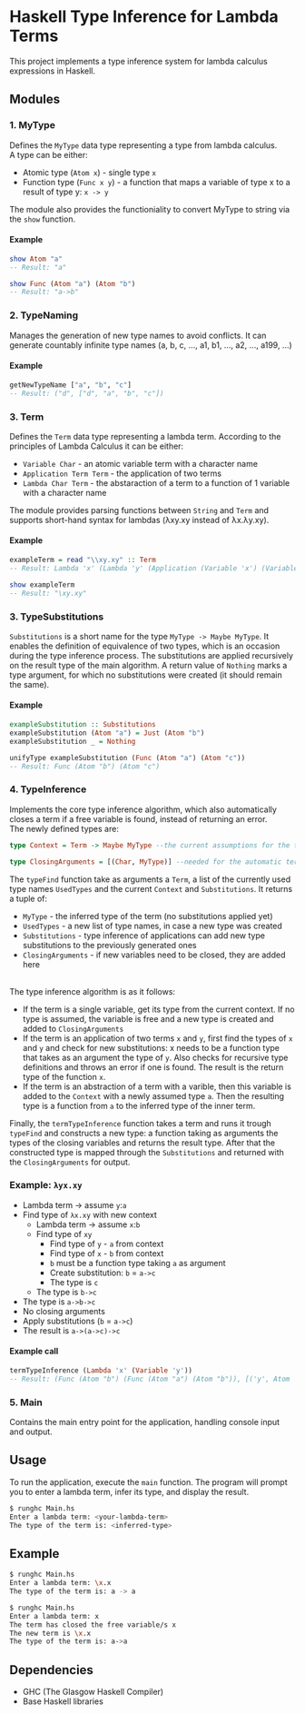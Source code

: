 # Haskell Type Inference for Lambda Terms

This project implements a type inference system for lambda calculus expressions in Haskell.

## Modules

### 1. MyType

Defines the `MyType` data type representing a type from lambda calculus. \
A type can be either:
- Atomic type (`Atom x`) - single type `x`
- Function type (`Func x y`) - a function that maps a variable of type x to a result of type y: `x -> y`

The module also provides the functioniality to convert MyType to string via the `show` function.

#### Example

```haskell
show Atom "a"
-- Result: "a"

show Func (Atom "a") (Atom "b")
-- Result: "a->b"
```

### 2. TypeNaming

Manages the generation of new type names to avoid conflicts. It can generate countably infinite type names (a, b, c, ..., a1, b1, ..., a2, ..., a199, ...)

#### Example

```haskell
getNewTypeName ["a", "b", "c"]
-- Result: ("d", ["d", "a", "b", "c"])
```

### 3. Term

Defines the `Term` data type representing a lambda term. According to the principles of Lambda Calculus it can be either:
- `Variable Char` - an atomic variable term with a character name
- `Application Term Term` - the application of two terms
- `Lambda Char Term` - the abstaraction of a term to a function of 1 variable with a character name

The module provides parsing functions between `String` and `Term` and supports short-hand syntax for lambdas (λxy.xy instead of λx.λy.xy).

#### Example

```haskell
exampleTerm = read "\\xy.xy" :: Term
-- Result: Lambda 'x' (Lambda 'y' (Application (Variable 'x') (Variable 'y')))

show exampleTerm
-- Result: "\xy.xy"
```

### 3. TypeSubstitutions

`Substitutions` is a short name for the type `MyType -> Maybe MyType`. It enables the definition of equivalence of two types, which is an occasion during the type inference process. The substitutions are applied recursively on the result type of the main algorithm. A return value of `Nothing` marks a type argument, for which no substitutions were created (it should remain the same).

#### Example

```haskell
exampleSubstitution :: Substitutions
exampleSubstitution (Atom "a") = Just (Atom "b")
exampleSubstitution _ = Nothing

unifyType exampleSubstitution (Func (Atom "a") (Atom "c"))
-- Result: Func (Atom "b") (Atom "c")
```

### 4. TypeInference

Implements the core type inference algorithm, which also automatically closes a term if a free variable is found, instead of returning an error. \
The newly defined types are:

```haskell
type Context = Term -> Maybe MyType --the current assumptions for the type bindings of subterms (\x.<term> needs to assume a new type for x)

type ClosingArguments = [(Char, MyType)] --needed for the automatic term closing: if there is no assumption for a variable, a new type is created for it and the binding is added to a list used in the end of the algorithm
```

The `typeFind` function take as arguments a `Term`, a list of the currently used type names `UsedTypes` and the current `Context` and `Substitutions`. It returns a tuple of: 
- `MyType` - the inferred type of the term (no substitutions applied yet)
- `UsedTypes` - a new list of type names, in case a new type was created
- `Substitutions` - type inference of applications can add new type substitutions to the previously generated ones
- `ClosingArguments` - if new variables need to be closed, they are added here

\
The type inference algorithm is as it follows:
- If the term is a single variable, get its type from the current context. If no type is assumed, the variable is free and a new type is created and added to `ClosingArguments`
- If the term is an application of two terms `x` and `y`, first find the types of `x` and `y` and check for new substitutions: x needs to be a function type that takes as an argument the type of `y`. Also checks for recursive type definitions and throws an error if one is found. The result is the return type of the function `x`.
- If the term is an abstraction of a term with a varible, then this variable is added to the `Context` with a newly assumed type `a`. Then the resulting type is a function from `a` to the inferred type of the inner term.

Finally, the `termTypeInference` function takes a term and runs it trough `typeFind` and constructs a new type: a function taking as arguments the types of the closing variables and returns the result type. After that the constructed type is mapped through the `Substitutions` and returned with the `ClosingArguments` for output.

### Example: `λyx.xy`
- Lambda term -> assume `y`:`a`
- Find type of `λx.xy` with new context
    - Lambda term -> assume `x`:`b`
    - Find type of `xy`
        - Find type of `y` - `a` from context
        - Find type of `x` - `b` from context
        - `b` must be a function type taking `a` as argument
        - Create substitution: `b` = `a->c`
        - The type is `c`
    - The type is `b->c`
- The type is `a->b->c`
- No closing arguments
- Apply substitutions (`b` = `a->c`)
- The result is `a->(a->c)->c`

#### Example call

```haskell
termTypeInference (Lambda 'x' (Variable 'y'))
-- Result: (Func (Atom "b") (Func (Atom "a") (Atom "b")), [('y', Atom 'b')])
```

### 5. Main

Contains the main entry point for the application, handling console input and output.

## Usage

To run the application, execute the `main` function. The program will prompt you to enter a lambda term, infer its type, and display the result.

```sh
$ runghc Main.hs
Enter a lambda term: <your-lambda-term>
The type of the term is: <inferred-type>
```

## Example

```sh
$ runghc Main.hs
Enter a lambda term: \x.x
The type of the term is: a -> a

$ runghc Main.hs
Enter a lambda term: x
The term has closed the free variable/s x 
The new term is \x.x
The type of the term is: a->a
```

## Dependencies

- GHC (The Glasgow Haskell Compiler)
- Base Haskell libraries
